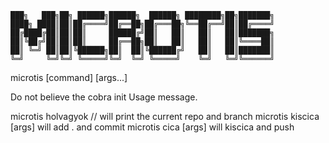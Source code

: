 	███╗   ███╗██╗ ██████╗██████╗  ██████╗ ████████╗██╗███████╗
	████╗ ████║██║██╔════╝██╔══██╗██╔═══██╗╚══██╔══╝██║██╔════╝
	██╔████╔██║██║██║     ██████╔╝██║   ██║   ██║   ██║███████╗
	██║╚██╔╝██║██║██║     ██╔══██╗██║   ██║   ██║   ██║╚════██║
	██║ ╚═╝ ██║██║╚██████╗██║  ██║╚██████╔╝   ██║   ██║███████║
	╚═╝     ╚═╝╚═╝ ╚═════╝╚═╝  ╚═╝ ╚═════╝    ╚═╝   ╚═╝╚══════╝


microtis [command] [args...]

Do not believe the cobra init Usage message.

microtis holvagyok // will print the current repo and branch
microtis kiscica [args] will add . and commit
microtis cica [args] will kiscica and push